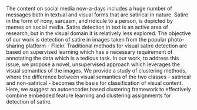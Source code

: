 The content on social media now-a-days includes a huge number of messages both in textual and visual forms that are satirical in nature. Satire in the form of irony, sarcasm, and ridicule to a person, is depicted by memes on social media. Satire detection in text is an active area of research, but in the visual domain it is relatively less explored. The objective of our work is detection of satire in images taken from the popular photo-sharing platform - Flickr. Traditional methods for visual satire detection are based on supervised learning which has a necessary requirement of annotating the data which is a tedious task. In our work, to address this issue, we propose a novel, unsupervised approach which leverages the visual semantics of the images. We provide a study of clustering methods, where the difference between visual semantics of the two classes - satirical and non-satirical - becomes the basis for classification of visual content. Here, we suggest an autoencoder based clustering framework to effectively combine embedded feature learning and clustering assignments for detection of satire.
